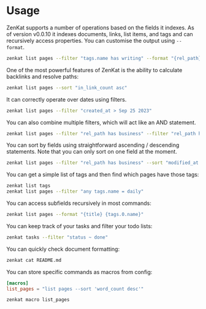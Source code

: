 # Usage

ZenKat supports a number of operations based on the fields it indexes. As of version v0.0.10 it indexes documents, links, list items, and tags and can recursively access properties. You can customise the output using `--format`.

```sh
zenkat list pages --filter "tags.name has writing" --format "{rel_path} {tags.name}"
```

One of the most powerful features of ZenKat is the ability to calculate backlinks and resolve paths:
```sh
zenkat list pages --sort "in_link_count asc"
```

It can correctly operate over dates using filters.

```sh
zenkat list pages --filter "created_at > Sep 25 2023"
```

You can also combine multiple filters, which will act like an AND statement.

```sh
zenkat list pages --filter "rel_path has business" --filter "rel_path has Client"
```

You can sort by fields using straightforward ascending / descending statements. Note that you can only sort on one field at the moment.

```sh
zenkat list pages --filter "rel_path has business" --sort "modified_at asc" --format "{modified_at} {filename}"
```

You can get a simple list of tags and then find which pages have those tags:

```sh
zenkat list tags
zenkat list pages --filter "any tags.name = daily"
```

You can access subfields recursively in most commands:
```sh
zenkat list pages --format "{title} {tags.0.name}"
```

You can keep track of your tasks and filter your todo lists:
```sh
zenkat tasks --filter "status ~ done"
```

You can quickly check document formatting:
```sh
zenkat cat README.md
```

You can store specific commands as macros from config:

```toml
[macros]
list_pages = "list pages --sort 'word_count desc'"
```

```sh
zenkat macro list_pages
```